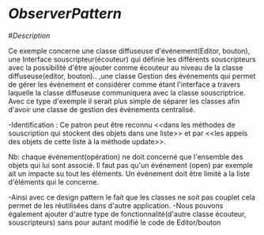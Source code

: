 # _ObserverPattern_

#_Description_

 Ce exemple concerne une classe diffuseuse d'événement(Editor, bouton), une Interface souscripteur(écouteur) qui définie les différents souscripteurs  avec la possibilité d'être ajouter comme écouteur au niveau de la classe diffuseuse(editor, bouton).. ,une classe Gestion des événements qui permet de gérer les événement et considérer comme étant l'interface a travers laquelle la classe diffuseuse communiquera avec la classe souscriptrice.
Avec ce type d'exemple il serait plus simple de séparer les classes afin d'avoir une classe de gestion des événements centralisé.  

-Identification : Ce patron peut être reconnu <<dans les méthodes de souscription qui stockent des objets dans une liste>> et par <<les appels des objets de cette liste à la méthode update>>. 

Nb:  chaque événement(opération) ne doit concerné que l'ensemble des objets qui lui sont associé. Il faut pas qu'un événement (open) par exemple ait un impacte su tout les éléments. 
Un événement doit être limité a la liste d'éléments qui le concerne.

-Ainsi avec ce design pattern le fait que les classes ne soit pas couplet cela permet de les réutilisées dans d'autre application.
-Nous pouvons également ajouter d'autre type de fonctionnalité(d'autre classe écouteur, souscripteurs) sans pour autant modifié le code de Editor/bouton
 

